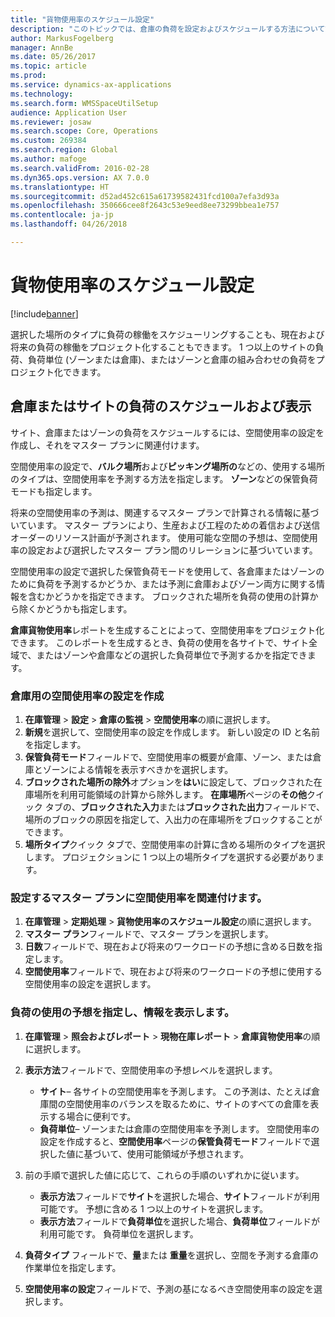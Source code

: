 ```yaml
---
title: "貨物使用率のスケジュール設定"
description: "このトピックでは、倉庫の負荷を設定およびスケジュールする方法について説明します。"
author: MarkusFogelberg
manager: AnnBe
ms.date: 05/26/2017
ms.topic: article
ms.prod: 
ms.service: dynamics-ax-applications
ms.technology: 
ms.search.form: WMSSpaceUtilSetup
audience: Application User
ms.reviewer: josaw
ms.search.scope: Core, Operations
ms.custom: 269384
ms.search.region: Global
ms.author: mafoge
ms.search.validFrom: 2016-02-28
ms.dyn365.ops.version: AX 7.0.0
ms.translationtype: HT
ms.sourcegitcommit: d52ad452c615a61739582431fcd100a7efa3d93a
ms.openlocfilehash: 350666cee8f2643c53e9eed8ee73299bbea1e757
ms.contentlocale: ja-jp
ms.lasthandoff: 04/26/2018

---
```


# <a name="schedule-load-utilization"></a>貨物使用率のスケジュール設定

[!include[banner](../includes/banner.md)]

選択した場所のタイプに負荷の稼働をスケジューリングすることも、現在および将来の負荷の稼働をプロジェクト化することもできます。 1 つ以上のサイトの負荷、負荷単位 (ゾーンまたは倉庫)、またはゾーンと倉庫の組み合わせの負荷をプロジェクト化できます。

## <a name="schedule-and-view-the-load-for-a-warehouse-or-site"></a>倉庫またはサイトの負荷のスケジュールおよび表示

サイト、倉庫またはゾーンの負荷をスケジュールするには、空間使用率の設定を作成し、それをマスター プランに関連付けます。

空間使用率の設定で、**バルク場所**および**ピッキング場所の**などの、使用する場所のタイプは、空間使用率を予測する方法を指定します。 **ゾーン**などの保管負荷モードも指定します。

将来の空間使用率の予測は、関連するマスター プランで計算される情報に基づいています。 マスター プランにより、生産および工程のための着信および送信オーダーのリソース計画が予測されます。 使用可能な空間の予想は、空間使用率の設定および選択したマスター プラン間のリレーションに基づいています。

空間使用率の設定で選択した保管負荷モードを使用して、各倉庫またはゾーンのために負荷を予測するかどうか、または予測に倉庫およびゾーン両方に関する情報を含むかどうかを指定できます。 ブロックされた場所を負荷の使用の計算から除くかどうかも指定します。

**倉庫貨物使用率**レポートを生成することによって、空間使用率をプロジェクト化できます。 このレポートを生成するとき、負荷の使用を各サイトで、サイト全域で、またはゾーンや倉庫などの選択した負荷単位で予測するかを指定できます。

### <a name="create-a-space-utilization-setup-for-a-warehouse"></a>倉庫用の空間使用率の設定を作成

1. **在庫管理** \> **設定** \> **倉庫の監視** \> **空間使用率**の順に選択します。
2. **新規**を選択して、空間使用率の設定を作成します。 新しい設定の ID と名前を指定します。
3. **保管負荷モード**フィールドで、空間使用率の概要が倉庫、ゾーン、または倉庫とゾーンによる情報を表示すべきかを選択します。
4. **ブロックされた場所の除外**オプションを**はい**に設定して、ブロックされた在庫場所を利用可能領域の計算から除外します。 **在庫場所**ページの**その他**クイック タブの、**ブロックされた入力**または**ブロックされた出力**フィールドで、場所のブロックの原因を指定して、入出力の在庫場所をブロックすることができます。
5. **場所タイプ**クイック タブで、空間使用率の計算に含める場所のタイプを選択します。 プロジェクションに 1 つ以上の場所タイプを選択する必要があります。

### <a name="associate-a-space-utilization-setup-with-a-master-plan"></a>設定するマスター プランに空間使用率を関連付けます。

1. **在庫管理** \> **定期処理** \> **貨物使用率のスケジュール設定**の順に選択します。
2. **マスター プラン**フィールドで、マスター プランを選択します。
3. **日数**フィールドで、現在および将来のワークロードの予想に含める日数を指定します。
4. **空間使用率**フィールドで、現在および将来のワークロードの予想に使用する空間使用率の設定を選択します。

### <a name="specify-the-load-utilization-projection-and-view-information"></a>負荷の使用の予想を指定し、情報を表示します。

1. **在庫管理** \> **照会およびレポート** \> **現物在庫レポート** \> **倉庫貨物使用率**の順に選択します。
2. **表示方法**フィールドで、空間使用率の予想レベルを選択します。

    - **サイト**– 各サイトの空間使用率を予測します。 この予測は、たとえば倉庫間の空間使用率のバランスを取るために、サイトのすべての倉庫を表示する場合に便利です。
    - **負荷単位**– ゾーンまたは倉庫の空間使用率を予測します。 空間使用率の設定を作成すると、**空間使用率**ページの**保管負荷モード**フィールドで選択した値に基づいて、使用可能領域が予想されます。

3. 前の手順で選択した値に応じて、これらの手順のいずれかに従います。

    - **表示方法**フィールドで**サイト**を選択した場合、**サイト**フィールドが利用可能です。 予想に含める 1 つ以上のサイトを選択します。
    - **表示方法**フィールドで**負荷単位**を選択した場合、**負荷単位**フィールドが利用可能です。 負荷単位を選択します。

4. **負荷タイプ** フィールドで、**量**または **重量**を選択し、空間を予測する倉庫の作業単位を指定します。
5. **空間使用率の設定**フィールドで、予測の基になるべき空間使用率の設定を選択します。

